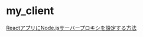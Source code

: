# my_client

[ReactアプリにNode.jsサーバープロキシを設定する方法](https://www.twilio.com/ja/blog/react-app-with-node-js-server-proxy-jp)
